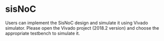 # sisNoC
Users can implement the SisNoC design and simulate it using Vivado simulator.
Please open the Vivado project (2018.2 version) and choose the appropriate testbench to simulate it.
